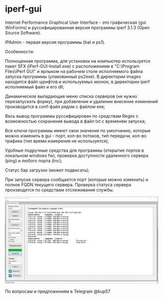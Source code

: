 # iperf-gui
Internet Performance Graphical User Interface - это графическая (gui WinForms) и руссифицированная версия программы iperf 3.1.3 (Open Source Software). 

IPAdmin - первая версия программы (bat и ps1).

Особенности:

Полноценная программа, для установки на компьютер используется пакет SFX (iPerf-GUI-Install.exe) с расположением в "C:\Program Files\iPerf GUI\" и ярлыком на рабочем столе исполняемого файла запуска программы (упакованный ps2exe). В директории images находится файл шрифтов и используемых иконок, в директории iperf исполняемый файл и его dll;

Динамическое выпадающие меню списка серверов (не нужно перезапускать форму), при добавлении и удалении внесение изменений производится в conf-файл рядом с файлом exe;

Весь вывод программы руссифицирован по средствам Regex с возможностью сохранения вывода в файл txt с временем запуска;

Все ключи программы имеют свои значения по умолчанию, которые можно изменить в gui - порт, кол-во потоков, тип передачи, кол-во трафика (тип времи измерения не используется);

Удобные подручные средства для программы (открытие портов в локальном windows fw), проверка доступности удаленного сервера (ping) и любого порта (tnc);

Статус бар загрузки (может подвисать);

При запуске сервера сообщается порт (которые можно изменить) и полное FQDN текущего сервера. Проверка статуса сервера производится по средствам отслеживания службы.

![Image alt](https://github.com/Lifailon/iperf-gui/blob/rsa/Interface.jpg)

По вопросам и предложениям в Telegram @kup57

